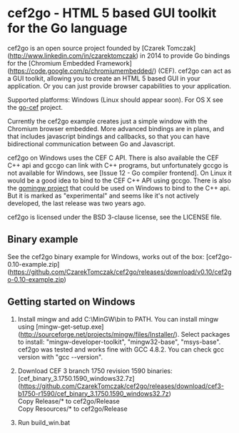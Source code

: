 cef2go - HTML 5 based GUI toolkit for the Go language
=====================================================

cef2go is an open source project founded by [Czarek Tomczak]
(http://www.linkedin.com/in/czarektomczak) in 2014
to provide Go bindings for the [Chromium Embedded Framework]
(https://code.google.com/p/chromiumembedded/) (CEF).
cef2go can act as a GUI toolkit, allowing you to create an HTML 5
based GUI in your application. Or you can just provide browser
capabilities to your application.

Supported platforms: Windows (Linux should appear soon).
For OS X see the [go-cef](https://github.com/adieu/go-cef) project.

Currently the cef2go example creates just a simple window with
the Chromium browser embedded. More advanced bindings are in
plans, and that includes javascript bindings and callbacks, so
that you can have bidirectional communication between Go and
Javascript.

cef2go on Windows uses the CEF C API. There is also available the
CEF C++ api and gccgo can link with C++ programs, but unfortunately
gccgo is not available for Windows, see [Issue 12 - Go compiler frontend].
On Linux it would be a good idea to bind to the CEF C++ API using gccgo. 
There is also the [gomingw project](https://code.google.com/p/gomingw/) 
that could be used on Windows to bind to the C++ api. But it is
marked as "experimental" and seems like it's not actively developed,
the last release was two years ago.

cef2go is licensed under the BSD 3-clause license, see the LICENSE
file.


Binary example
--------------
See the cef2go binary example for Windows, works out of the box:
[cef2go-0.10-example.zip]
(https://github.com/CzarekTomczak/cef2go/releases/download/v0.10/cef2go-0.10-example.zip)  


Getting started on Windows
--------------------------
1. Install mingw and add C:\MinGW\bin to PATH. You can install mingw
   using [mingw-get-setup.exe]
   (http://sourceforge.net/projects/mingw/files/Installer/).
   Select packages to install: "mingw-developer-toolkit",
   "mingw32-base", "msys-base". cef2go was tested and works fine
   with GCC 4.8.2. You can check gcc version with "gcc --version".

2. Download CEF 3 branch 1750 revision 1590 binaries:
   [cef_binary_3.1750.1590_windows32.7z]
   (https://github.com/CzarekTomczak/cef2go/releases/download/cef3-b1750-r1590/cef_binary_3.1750.1590_windows32.7z)  
   Copy Release/* to cef2go/Release  
   Copy Resources/* to cef2go/Release  

3. Run build_win.bat

